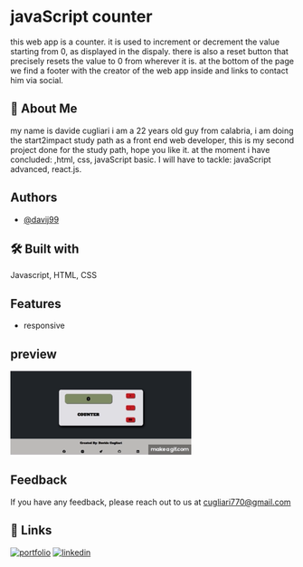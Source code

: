 
# javaScript counter
this web app is a counter. it is used to increment or decrement the value starting from 0, as displayed in the dispaly. there is also a reset button that precisely resets the value to 0 from wherever it is. at the bottom of the page we find a footer with the creator of the web app inside and links to contact him via social.



## 🚀 About Me
my name is davide cugliari i am a 22 years old guy from calabria, i am doing the start2impact study path as a front end web developer, this is my second project done for the study path, hope you like it.
at the moment i have concluded: 
,html, css, javaScript basic.
I will have to tackle:
 javaScript advanced, react.js.


## Authors

- [@davij99](https://github.com/davij99)


## 🛠 Built with
Javascript, HTML, CSS


## Features

- responsive



## preview
![grab-landing-page](https://github.com/davij99/Davide-Cugliari-javaScript-Basic/blob/main/img/counter_gif.gif)



## Feedback

If you have any feedback, please reach out to us at cugliari770@gmail.com


## 🔗 Links
[![portfolio](https://img.shields.io/badge/my_portfolio-000?style=for-the-badge&logo=ko-fi&logoColor=white)](https://davij99.github.io/Davide-Cugliari-HTML-CSS/)
[![linkedin](https://img.shields.io/badge/linkedin-0A66C2?style=for-the-badge&logo=linkedin&logoColor=white)](https://www.linkedin.com/in/davidecugliari/)


